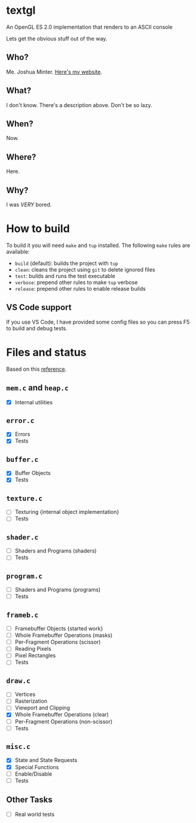 # textgl
An OpenGL ES 2.0 implementation that renders to an ASCII console

Lets get the obvious stuff out of the way.

## Who?
Me. Joshua Minter. [Here's my website](https://matanui159.github.io).

## What?
I don't know. There's a description above. Don't be so lazy.

## When?
Now.

## Where?
Here.

## Why?
I was *VERY* bored.

# How to build
To build it you will need `make` and `tup` installed.
The following `make` rules are available:
- `build` (default): builds the project with `tup`
- `clean`: cleans the project using `git` to delete ignored files
- `test`: builds and runs the test executable
- `verbose`: prepend other rules to make `tup` verbose
- `release`: prepend other rules to enable release builds

## VS Code support
If you use VS Code, I have provided some config files
so you can press F5 to build and debug tests.

# Files and status
Based on this [reference](https://www.khronos.org/opengles/sdk/docs/reference_cards/OpenGL-ES-2_0-Reference-card.pdf).

## `mem.c` and `heap.c`
- [x] Internal utilities

## `error.c`
- [x] Errors
- [x] Tests

## `buffer.c`
- [x] Buffer Objects
- [x] Tests

## `texture.c`
- [ ] Texturing {internal object implementation}
- [ ] Tests

## `shader.c`
- [ ] Shaders and Programs (shaders)
- [ ] Tests

## `program.c`
- [ ] Shaders and Programs (programs)
- [ ] Tests

## `frameb.c`
- [ ] Framebuffer Objects {started work}
- [ ] Whole Framebuffer Operations (masks)
- [ ] Per-Fragment Operations (scissor)
- [ ] Reading Pixels
- [ ] Pixel Rectangles
- [ ] Tests

## `draw.c`
- [ ] Vertices
- [ ] Rasterization
- [ ] Viewport and Clipping
- [x] Whole Framebuffer Operations (clear)
- [ ] Per-Fragment Operations (non-scissor)
- [ ] Tests

## `misc.c`
- [x] State and State Requests
- [x] Special Functions
- [ ] Enable/Disable
- [ ] Tests

## Other Tasks
- [ ] Real world tests
